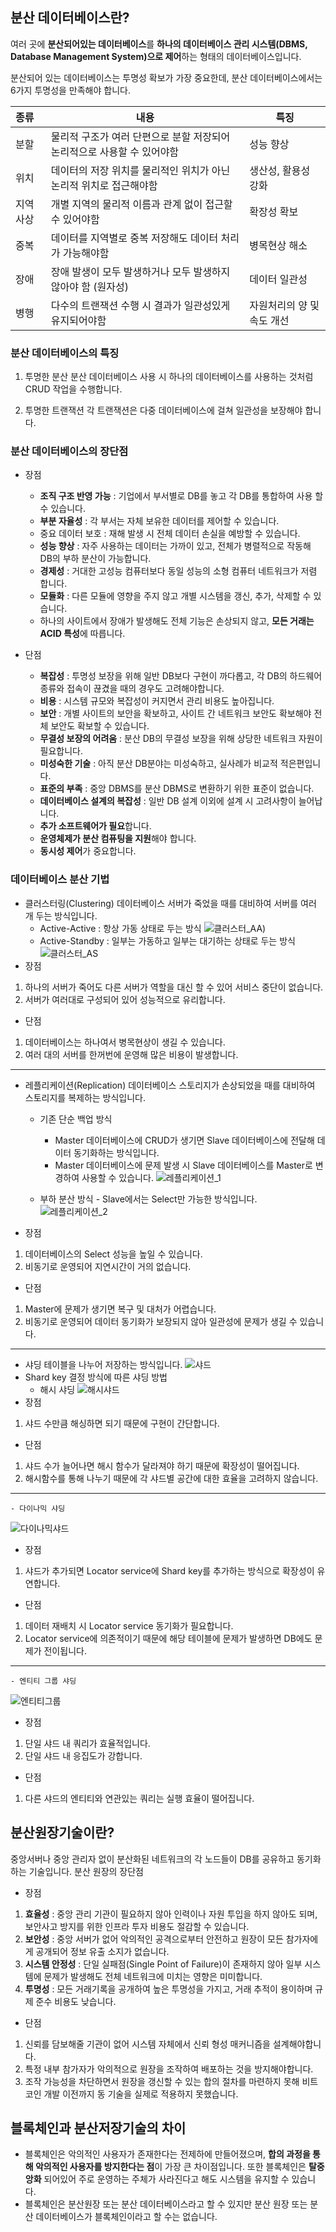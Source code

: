 ## 분산 데이터베이스란?

여러 곳에 **분산되어있는 데이터베이스**를 **하나의 데이터베이스 관리 시스템(DBMS, Database Management System)으로 제어**하는 형태의 데이터베이스입니다.

분산되어 있는 데이터베이스는 투명성 확보가 가장 중요한데, 분산 데이터베이스에서는 6가지 투명성을 만족해야 합니다.

| 종류     | 내용                                                                    | 특징                       |
| :------- | ----------------------------------------------------------------------- | -------------------------- |
| 분할     | 물리적 구조가 여러 단편으로 분할 저장되어 논리적으로 사용할 수 있어야함 | 성능 향상                  |
| 위치     | 데이터의 저장 위치를 물리적인 위치가 아닌 논리적 위치로 접근해야함      | 생산성, 활용성 강화        |
| 지역사상 | 개별 지역의 물리적 이름과 관계 없이 접근할 수 있어야함                  | 확장성 확보                |
| 중복     | 데이터를 지역별로 중복 저장해도 데이터 처리가 가능해야함                | 병목현상 해소              |
| 장애     | 장애 발생이 모두 발생하거나 모두 발생하지 않아야 함 (원자성)            | 데이터 일관성              |
| 병행     | 다수의 트랜잭션 수행 시 결과가 일관성있게 유지되어야함                  | 자원처리의 양 및 속도 개선 |

### 분산 데이터베이스의 특징

1. 투명한 분산
   분산 데이터베이스 사용 시 하나의 데이터베이스를 사용하는 것처럼 CRUD 작업을 수행합니다.

2. 투명한 트랜잭션
   각 트랜잭션은 다중 데이터베이스에 걸쳐 일관성을 보장해야 합니다.

### 분산 데이터베이스의 장단점

- 장점

  - **조직 구조 반영 가능** : 기업에서 부서별로 DB를 놓고 각 DB를 통합하여 사용 할 수 있습니다.
  - **부분 자율성** : 각 부서는 자체 보유한 데이터를 제어할 수 있습니다.
  - 중요 데이터 보호 : 재해 발생 시 전체 데이터 손실을 예방할 수 있습니다.
  - **성능 향상** : 자주 사용하는 데이터는 가까이 있고, 전체가 병렬적으로 작동해 DB의 부하 분산이 가능합니다.
  - **경제성** : 거대한 고성능 컴퓨터보다 동일 성능의 소형 컴퓨터 네트워크가 저렴 합니다.
  - **모듈화** : 다른 모듈에 영향을 주지 않고 개별 시스템을 갱신, 추가, 삭제할 수 있습니다.
  - 하나의 사이트에서 장애가 발생해도 전체 기능은 손상되지 않고, **모든 거래는 ACID 특성**에 따릅니다.

- 단점
  - **복잡성** : 투명성 보장을 위해 일반 DB보다 구현이 까다롭고, 각 DB의 하드웨어 종류와 접속이 끊겼을 때의 경우도 고려해야합니다.
  - **비용** : 시스템 규모와 복잡성이 커지면서 관리 비용도 높아집니다.
  - **보안** : 개별 사이트의 보안을 확보하고, 사이트 간 네트워크 보안도 확보해야 전체 보안도 확보할 수 있습니다.
  - **무결성 보장의 어려움** : 분산 DB의 무결성 보장을 위해 상당한 네트워크 자원이 필요합니다.
  - **미성숙한 기술** : 아직 분산 DB분야는 미성숙하고, 실사례가 비교적 적은편입니다.
  - **표준의 부족** : 중앙 DBMS를 분산 DBMS로 변환하기 위한 표준이 없습니다.
  - **데이터베이스 설계의 복잡성** : 일반 DB 설계 이외에 설계 시 고려사항이 늘어납니다.
  - **추가 소프트웨어가 필요**합니다.
  - **운영체제가 분산 컴퓨팅을 지원**해야 합니다.
  - **동시성 제어**가 중요합니다.

### 데이터베이스 분산 기법

- 클러스터링(Clustering)
  데이터베이스 서버가 죽었을 때를 대비하여 서버를 여러 개 두는 방식입니다.
  - Active-Active : 항상 가동 상태로 두는 방식
    ![클러스터_AA](https://github.com/dbdpfls/dbdpfls.github.io/assets/103565462/77001abd-7ac2-4a34-8f35-ffd4cd4f767b))
  - Active-Standby : 일부는 가동하고 일부는 대기하는 상태로 두는 방식
    ![클러스터_AS](https://github.com/dbdpfls/dbdpfls.github.io/assets/103565462/b72899d0-30e0-4e88-b3a8-acc3989af19e)
- 장점

1. 하나의 서버가 죽어도 다른 서버가 역할을 대신 할 수 있어 서비스 중단이 없습니다.
2. 서버가 여러대로 구성되어 있어 성능적으로 유리합니다.

- 단점

1. 데이터베이스는 하나여서 병목현상이 생길 수 있습니다.
2. 여러 대의 서버를 한꺼번에 운영해 많은 비용이 발생합니다.

---

- 레플리케이션(Replication)
  데이터베이스 스토리지가 손상되었을 때를 대비하여 스토리지를 복제하는 방식입니다.

  - 기존 단순 백업 방식

    - Master 데이터베이스에 CRUD가 생기면 Slave 데이터베이스에 전달해 데이터 동기화하는 방식입니다.
    - Master 데이터베이스에 문제 발생 시 Slave 데이터베이스를 Master로 변경하여 사용할 수 있습니다.
      ![레플리케이션_1](https://github.com/dbdpfls/dbdpfls.github.io/assets/103565462/d3ac536b-4fe2-4b3a-b974-4c2bcb1e87ce)

  - 부하 분산 방식 - Slave에서는 Select만 가능한 방식입니다.
    ![레플리케이션_2](https://github.com/dbdpfls/dbdpfls.github.io/assets/103565462/9b55ce5e-93dc-44c8-90cf-46b37bd2c2d8)

- 장점

1. 데이터베이스의 Select 성능을 높일 수 있습니다.
2. 비동기로 운영되어 지연시간이 거의 없습니다.

- 단점

1. Master에 문제가 생기면 복구 및 대처가 어렵습니다.
2. 비동기로 운영되어 데이터 동기화가 보장되지 않아 일관성에 문제가 생길 수 있습니다.

---

- 샤딩
  테이블을 나누어 저장하는 방식입니다.
  ![샤드](https://github.com/dbdpfls/dbdpfls.github.io/assets/103565462/d0f2e12e-ef02-47ad-a56d-6c682ec28fc3)
- Shard key 결정 방식에 따른 샤딩 방법
  - 해시 샤딩
    ![해시샤드](https://github.com/dbdpfls/dbdpfls.github.io/assets/103565462/4cb7b697-a905-4b88-bb90-d15282f9068f)
- 장점

1. 샤드 수만큼 해싱하면 되기 때문에 구현이 간단합니다.

- 단점

1. 샤드 수가 늘어나면 해시 함수가 달라져야 하기 때문에 확장성이 떨어집니다.
2. 해시함수를 통해 나누기 때문에 각 샤드별 공간에 대한 효율을 고려하지 않습니다.

---

    - 다이나믹 샤딩

![다이나믹샤드](https://github.com/dbdpfls/dbdpfls.github.io/assets/103565462/fa0ebd98-36de-412e-a5aa-ec79d83ff21c)

- 장점

1. 샤드가 추가되면 Locator service에 Shard key를 추가하는 방식으로 확장성이 유연합니다.

- 단점

1. 데이터 재배치 시 Locator service 동기화가 필요합니다.
2. Locator service에 의존적이기 때문에 해당 테이블에 문제가 발생하면 DB에도 문제가 전이됩니다.

---

    - 엔티티 그룹 샤딩

![엔티티그룹](https://github.com/dbdpfls/dbdpfls.github.io/assets/103565462/0d71b7af-65c3-437a-abb0-55bfba67ac45)

- 장점

1. 단일 샤드 내 쿼리가 효율적입니다.
2. 단일 샤드 내 응집도가 강합니다.

- 단점

1. 다른 샤드의 엔티티와 연관있는 쿼리는 실행 효율이 떨어집니다.

## 분산원장기술이란?

중앙서버나 중앙 관리자 없이 분산화된 네트워크의 각 노드들이 DB를 공유하고 동기화하는 기술입니다.
분산 원장의 장단점

- 장점

1. **효율성** : 중앙 관리 기관이 필요하지 않아 인력이나 자원 투입을 하지 않아도 되며, 보안사고 방지를 위한 인프라 투자 비용도 절감할 수 있습니다.
2. **보안성** : 중앙 서버가 없어 악의적인 공격으로부터 안전하고 원장이 모든 참가자에게 공개되어 정보 유출 소지가 없습니다.
3. **시스템 안정성** : 단일 실패점(Single Point of Failure)이 존재하지 않아 일부 시스템에 문제가 발생해도 전체 네트워크에 미치는 영향은 미미합니다.
4. **투명성** : 모든 거래기록을 공개하여 높은 투명성을 가지고, 거래 추적이 용이하며 규제 준수 비용도 낮습니다.

- 단점

1. 신뢰를 담보해줄 기관이 없어 시스템 자체에서 신뢰 형성 매커니즘을 설계해야합니다.
2. 특정 내부 참가자가 악의적으로 원장을 조작하여 배포하는 것을 방지해야합니다.
3. 조작 가능성을 차단하면서 원장을 갱신할 수 있는 합의 절차를 마련하지 못해 비트코인 개발 이전까지 동 기술을 실제로 적용하지 못했습니다.

## 블록체인과 분산저장기술의 차이

- 블록체인은 악의적인 사용자가 존재한다는 전제하에 만들어졌으며, **합의 과정을 통해 악의적인 사용자를 방지한다는 점**이 가장 큰 차이점입니다. 또한 블록체인은 **탈중앙화** 되어있어 주로 운영하는 주체가 사라진다고 해도 시스템을 유지할 수 있습니다.
- 블록체인은 분산원장 또는 분산 데이터베이스라고 할 수 있지만 분산 원장 또는 분산 데이터베이스가 블록체인이라고 할 수는 없습니다.
